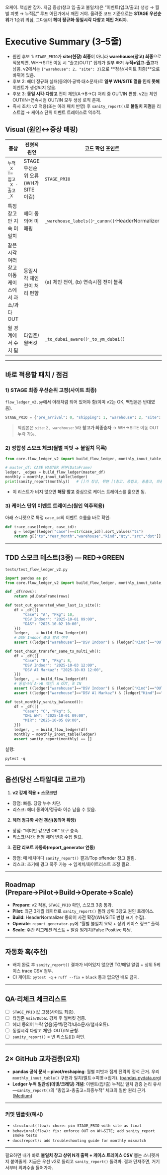 오케이. 핵심만 잡자.
지금 증상(창고 입·출고 불일치)은 “이벤트(입고/출고) 생성 → 월별 피벗 → 누적값” 루프 어딘가에서 깨진 거야. 올려준 코드 기준으로는 **STAGE 우선순위**가 1순위 의심, 그다음이 **헤더 정규화·동일시각 다창고 체인 처리**야.

# Executive Summary (3–5줄)

* 원인 후보 1: `STAGE_PRIO`가 **site(현장) 최종**이 아니라 **warehouse(창고) 최종**으로 적용되면, WH→SITE 이동 시 “출고(OUT)” 집계가 일부 빠져 **누적≠입고-출고**가 남음. v2에서는 `{"warehouse": 2, "site": 3}`으로 **정상(사이트 최종)**으로 바뀌어 있음.
* 후보 2: 헤더 정규화 실패(동의어·공백·대소문자)로 **일부 WH/SITE 열을 인식 못해** 이벤트가 생성되지 않음.
* 후보 3: **동일 시각·다창고** 전이 체인(A→B→C) 처리 중 OUT/IN 편향. v2는 체인 OUT/IN+연속시점 OUT/IN 모두 생성 로직 존재.
* 즉시 조치: v2 적용(또는 아래 패치 반영) 후 `sanity_report()`로 **불일치 지점**을 리스트업 → 케이스 단위 이벤트 트레이스로 역추적.

## Visual (원인↔증상 매핑)

| 증상                             | 전형적 원인                     | 코드 확인 포인트                                         |
| ------------------------------ | -------------------------- | ------------------------------------------------- |
| `누적_X != 입고_X - 출고_X`          | STAGE 우선순위 오류(WH가 SITE 이김) | `STAGE_PRIO`                                      |
| 특정 창고만 지속 미일치                  | 헤더 동의어 미매핑                 | `_warehouse_labels()`·`_canon()`·HeaderNormalizer |
| 같은 시각 여러 창고 이동 케이스에서 과소/과다 OUT | 동일시각 체인 전이 처리 편향           | (a) 체인 전이, (b) 연속시점 전이 블록                         |
| 월 경계에서 수치 튐                    | 타임존/월버킷                    | `_to_dubai_aware()`·`_to_ym_dubai()`              |

---

## 바로 적용할 패치 / 점검

### 1) STAGE 최종 우선순위 고정(사이트 최종)

`flow_ledger_v2.py`에서 아래처럼 되어 있어야 함(이미 v2는 OK, 백업본은 반대였음).

```python
STAGE_PRIO = {"pre_arrival": 0, "shipping": 1, "warehouse": 2, "site": 3}  # 사이트 최종
```

> 백업본은 `site:2, warehouse:3`라 **창고가 최종승자** → WH→SITE 이동 OUT 누락 가능.

### 2) 정합성 스모크 체크(월별 피벗 → 불일치 목록)

```python
from core.flow_ledger_v2 import build_flow_ledger, monthly_inout_table, sanity_report

# master_df: CASE MASTER 원본(DataFrame)
ledger, _edges = build_flow_ledger(master_df)
monthly = monthly_inout_table(ledger)
print(sanity_report(monthly))   # []가 정상, 튀면 [(창고, 총입고, 총출고, 최종누적, 계산차)]
```

* 이 리스트가 비지 않으면 **해당 창고** 중심으로 케이스 트레이스를 훑으면 됨.

### 3) 케이스 단위 이벤트 트레이스(원인 역추적용)

아래 스니펫으로 특정 `case_id`의 이벤트 흐름을 바로 확인:

```python
def trace_case(ledger, case_id):
    g = ledger[ledger["case"]==str(case_id)].sort_values("ts")
    return g[["ts","Year_Month","warehouse","kind","Qty","src","dst"]]
```

---

## TDD 스모크 테스트(3종) — RED→GREEN

`tests/test_flow_ledger_v2.py`

```python
import pandas as pd
from core.flow_ledger_v2 import build_flow_ledger, monthly_inout_table, sanity_report

def _df(rows):
    return pd.DataFrame(rows)

def test_out_generated_when_last_is_site():
    df = _df([{
        "Case": "A", "Pkg": 10,
        "DSV Indoor": "2025-10-01 09:00",
        "DAS": "2025-10-02 10:00",
    }])
    ledger, _ = build_flow_ledger(df)
    # DSV Indoor 출고 발생 여부
    assert ((ledger["warehouse"]=="DSV Indoor") & (ledger["Kind"]=="OUT")).any()

def test_chain_transfer_same_ts_multi_wh():
    df = _df([{
        "Case": "B", "Pkg": 8,
        "DSV Indoor": "2025-10-03 12:00",
        "DSV Al Markaz": "2025-10-03 12:00",
    }])
    ledger, _ = build_flow_ledger(df)
    # 동일시각 A->B 체인: A OUT, B IN
    assert ((ledger["warehouse"]=="DSV Indoor") & (ledger["Kind"]=="OUT")).any()
    assert ((ledger["warehouse"]=="DSV Al Markaz") & (ledger["Kind"]=="IN")).any()

def test_monthly_sanity_balanced():
    df = _df([{
        "Case": "C", "Pkg": 5,
        "DHL WH": "2025-10-01 09:00",
        "MIR": "2025-10-05 09:00",
    }])
    ledger, _ = build_flow_ledger(df)
    monthly = monthly_inout_table(ledger)
    assert sanity_report(monthly) == []
```

실행:

```
pytest -q
```

---

## 옵션(당신 스타일대로 고르기)

1. **v2 강제 적용 + 스모크만**

* 장점: 빠름. 당장 누수 차단.
* 리스크: 헤더 동의어/정규화 이슈 남을 수 있음.

2. **헤더 정규화 사전 갱신(동의어 확장)**

* 장점: “의미만 같으면 OK” 요구 충족.
* 리스크/시간: 현행 헤더 변종 수집 필요.

3. **진단 리포트 자동화(report_generator 연동)**

* 장점: 매 배치마다 `sanity_report()` 결과/Top offender 창고 알림.
* 리스크: 초기에 경고 폭주 가능 → 임계치/화이트리스트 조정 필요.

---

## Roadmap (Prepare→Pilot→Build→Operate→Scale)

* **Prepare**: v2 적용, `STAGE_PRIO` 확인, 스모크 3종 통과.
* **Pilot**: 최근 3개월 데이터로 `sanity_report()` 돌려 상위 3창고 원인 트레이스.
* **Build**: HeaderNormalizer 동의어 사전 확장(WH/SITE 변형 표기 수집).
* **Operate**: `report_generator.py`에 “월별 불일치 요약 + 상위 케이스 링크” 출력.
* **Scale**: 주간 리그레션 테스트 + 알람 임계치/False Positive 튜닝.

---

## 자동화 훅(추천)

* 배치 완료 후 `sanity_report()` 결과가 비어있지 않으면 TG/메일 알림 + 상위 5케이스 trace CSV 첨부.
* CI 게이트: `pytest -q` + `ruff --fix` + `black` 통과 없으면 배포 금지.

---

## QA·리체크 체크리스트

* [ ] `STAGE_PRIO` 값 고정(사이트 최종).
* [ ] 타임존 `Asia/Dubai` 강제 후 월버킷 검증.
* [ ] 헤더 동의어 누락 없음(공백/전각/대소문자/철자오류).
* [ ] 동일시각 다창고 체인: OUT/IN 균형.
* [ ] `sanity_report()` = 빈 리스트([]) 확인.

---

## 2× GitHub 교차검증(요지)

* **pandas 공식 문서 – pivot/reshaping**: 월별 피벗과 집계 전략의 정석 근거. 우리 `monthly_inout_table()` 구현과 일치(멜트→피벗→집계). ([pandas.pydata.org][1])
* **Ledger 누적 일관성(데빗/크레딧) 개념**: 이벤트(입/출) 누적값 일치 검증 논리 유사—`sanity_report()`의 “총입고-총출고=최종누적” 체크의 일반 원리 근거. ([Medium][2])

---

### 커밋 템플릿(예시)

* `structural(flow): chore: pin STAGE_PRIO with site as final`
* `behavioral(flow): fix: enforce OUT on WH→SITE; add sanity_report smoke tests`
* `docs(report): add troubleshooting guide for monthly mismatch`

---

필요하면 내가 바로 **불일치 창고 상위 N개 출력 + 케이스 트레이스 CSV** 뽑는 스니펫까지 붙여줄게. 지금은 우선 v2로 돌리고 `sanity_report()` 돌려봐. 결과 던져주면, 거기서부터 외과수술 들어가자.

[1]: https://pandas.pydata.org/docs/user_guide/reshaping.html?utm_source=chatgpt.com "Reshaping and pivot tables — pandas 2.3.3 documentation"
[2]: https://medium.com/%40avibrazil/handling-monetary-ledgers-with-pandas-python-56c0a9509d48?utm_source=chatgpt.com "Handling Monetary Ledgers with Pandas, Python"
